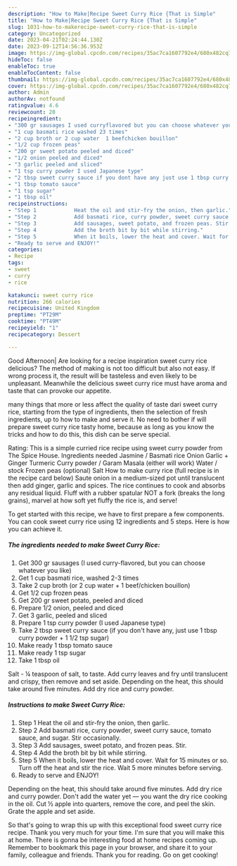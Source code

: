 ```yaml
---
description: "How to Make|Recipe Sweet Curry Rice {That is Simple"
title: "How to Make|Recipe Sweet Curry Rice {That is Simple"
slug: 1031-how-to-makerecipe-sweet-curry-rice-that-is-simple
category: Uncategorized
date: 2023-04-21T02:24:44.130Z
date: 2023-09-12T14:56:36.953Z
image: https://img-global.cpcdn.com/recipes/35ac7ca1607792e4/680x482cq70/sweet-curry-rice-recipe-main-photo.jpg
hideToc: false
enableToc: true
enableTocContent: false
thumbnail: https://img-global.cpcdn.com/recipes/35ac7ca1607792e4/680x482cq70/sweet-curry-rice-recipe-main-photo.jpg
cover: https://img-global.cpcdn.com/recipes/35ac7ca1607792e4/680x482cq70/sweet-curry-rice-recipe-main-photo.jpg
author: Admin
authorAv: notfound
ratingvalue: 4.6
reviewcount: 20
recipeingredient:
- "300 gr sausages I used curryflavored but you can choose whatever you like"
- "1 cup basmati rice washed 23 times"
- "2 cup broth or 2 cup water  1 beefchicken bouillon"
- "1/2 cup frozen peas"
- "200 gr sweet potato peeled and diced"
- "1/2 onion peeled and diced"
- "3 garlic peeled and sliced"
- "1 tsp curry powder I used Japanese type"
- "2 tbsp sweet curry sauce if you dont have any just use 1 tbsp curry powder  1 12 tsp sugar"
- "1 tbsp tomato sauce"
- "1 tsp sugar"
- "1 tbsp oil"
recipeinstructions:
- "Step 1            Heat the oil and stir-fry the onion, then garlic."
- "Step 2            Add basmati rice, curry powder, sweet curry sauce, tomato sauce, and sugar. Stir occasionally."
- "Step 3            Add sausages, sweet potato, and frozen peas. Stir."
- "Step 4            Add the broth bit by bit while stirring."
- "Step 5            When it boils, lower the heat and cover. Wait for 15 minutes or so. Turn off the heat and stir the rice. Wait 5 more minutes before serving."
- "Ready to serve and ENJOY!"
categories:
- Recipe
tags:
- sweet
- curry
- rice

katakunci: sweet curry rice 
nutrition: 266 calories
recipecuisine: United Kingdom
preptime: "PT29M"
cooktime: "PT49M"
recipeyield: "1"
recipecategory: Dessert

---
```



Good Afternoon| Are looking for a recipe inspiration sweet curry rice delicious? The method of making is not too difficult but also not easy. If wrong process it, the result will be tasteless and even likely to be unpleasant. Meanwhile the delicious sweet curry rice must have aroma and taste that can provoke our appetite.






many things that more or less affect the quality of taste dari sweet curry rice, starting from the type of ingredients, then the selection of fresh ingredients, up to how to make and serve it. No need to bother if will prepare sweet curry rice tasty home, because as long as you know the tricks and how to do this, this dish can be serve special.


Rating: This is a simple curried rice recipe using sweet curry powder from The Spice House. Ingredients needed Jasmine / Basmati rice Onion Garlic + Ginger Turmeric Curry powder / Garam Masala (either will work) Water / stock Frozen peas (optional) Salt How to make curry rice (full recipe is in the recipe card below) Saute onion in a medium-sized pot until translucent then add ginger, garlic and spices. The rice continues to cook and absorbs any residual liquid. Fluff with a rubber spatular NOT a fork (breaks the long grains), marvel at how soft yet fluffy the rice is, and serve!


To get started with this recipe, we have to first prepare a few components. You can cook sweet curry rice using 12 ingredients and 5 steps. Here is how you can achieve it.

<!--inarticleads1-->

##### The ingredients needed to make Sweet Curry Rice:

1. Get 300 gr sausages (I used curry-flavored, but you can choose whatever you like)
1. Get 1 cup basmati rice, washed 2-3 times
1. Take 2 cup broth (or 2 cup water + 1 beef/chicken bouillon)
1. Get 1/2 cup frozen peas
1. Get 200 gr sweet potato, peeled and diced
1. Prepare 1/2 onion, peeled and diced
1. Get 3 garlic, peeled and sliced
1. Prepare 1 tsp curry powder (I used Japanese type)
1. Take 2 tbsp sweet curry sauce (if you don&#39;t have any, just use 1 tbsp curry powder + 1 1/2 tsp sugar)
1. Make ready 1 tbsp tomato sauce
1. Make ready 1 tsp sugar
1. Take 1 tbsp oil


Salt - ¼ teaspoon of salt, to taste. Add curry leaves and fry until translucent and crispy, then remove and set aside. Depending on the heat, this should take around five minutes. Add dry rice and curry powder. 

<!--inarticleads2-->

##### Instructions to make Sweet Curry Rice:

1. Step 1            Heat the oil and stir-fry the onion, then garlic.
1. Step 2            Add basmati rice, curry powder, sweet curry sauce, tomato sauce, and sugar. Stir occasionally.
1. Step 3            Add sausages, sweet potato, and frozen peas. Stir.
1. Step 4            Add the broth bit by bit while stirring.
1. Step 5            When it boils, lower the heat and cover. Wait for 15 minutes or so. Turn off the heat and stir the rice. Wait 5 more minutes before serving.
1. Ready to serve and ENJOY!

Depending on the heat, this should take around five minutes. Add dry rice and curry powder. Don&#39;t add the water yet — you want the dry rice cooking in the oil. Cut ½ apple into quarters, remove the core, and peel the skin. Grate the apple and set aside. 

So that's going to wrap this up with this exceptional food sweet curry rice recipe. Thank you very much for your time. I'm sure that you will make this at home. There is gonna be interesting food at home recipes coming up. Remember to bookmark this page in your browser, and share it to your family, colleague and friends. Thank you for reading. Go on get cooking!
